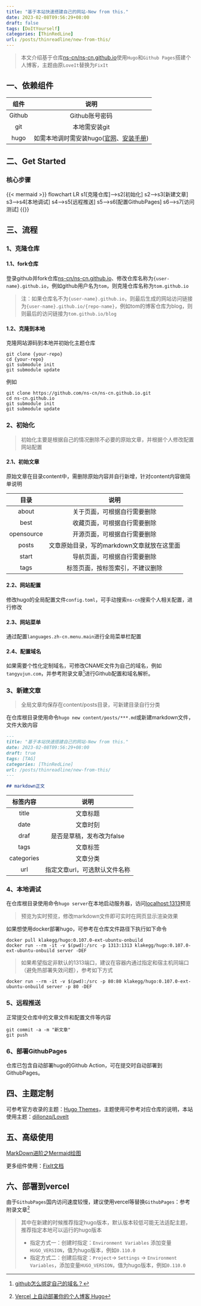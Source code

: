 ```yaml
---
title: "基于本站快速搭建自己的网站-New from this."
date: 2023-02-08T09:56:29+08:00
draft: false
tags: [DoItYourself]
categories: [ThinRedLine]
url: /posts/thinreadline/new-from-this/
---
```


> 本文介绍基于仓库[ns-cn/ns-cn.github.io](https://github.com/ns-cn/ns-cn.github.io)使用`Hugo`和`Github Pages`搭建个人博客，主题由原`LoveIt`替换为`FixIt`

## 一、依赖组件

|组件|说明|
|:---:|:---:|
|Github|Github账号密码|
|git|本地需安装git|
|hugo|如需本地调时需安装hugo([官网](https://gohugo.io/)、[安装手册](https://gohugo.io/installation/))|



## 二、Get Started

### 核心步骤

{{< mermaid >}}
flowchart LR
    s1[克隆仓库]-->s2[初始化]
    s2-->s3[新建文章]
    s3-->s4[本地调试]
    s4-->s5[远程推送]
    s5-->s6[配置GithubPages]
    s6-->s7[访问测试]
{{</mermaid>}}

## 三、流程

### 1、克隆仓库

#### 1.1、fork仓库

登录github并fork仓库[ns-cn/ns-cn.github.io](https://github.com/ns-cn/ns-cn.github.io)、修改仓库名称为`{user-name}.github.io`，例如github用户名为`tom`，则克隆仓库名称为`tom.github.io`

> 注：如果仓库名不为`{user-name}.github.io`，则最后生成的网站访问链接为`{user-name}.github.io/{repo-name}`，例如tom的博客仓库为blog，则则最后的访问链接为`tom.github.io/blog`

#### 1.2、克隆到本地

克隆网站源码到本地并初始化主题仓库

```shell
git clone {your-repo}
cd {your-repo}
git submodule init
git submodule update
```

例如

```shell
git clone https://github.com/ns-cn/ns-cn.github.io.git
cd ns-cn.github.io
git submodule init
git submodule update
```

### 2、初始化

> 初始化主要是根据自己的情况删除不必要的原始文章，并根据个人修改配置网站配置

#### 2.1、初始文章

原始文章在目录content中，需删除原始内容并自行新增，针对content内容做简单说明

|目录|说明|
|:---:|:---:|
|about|关于页面，可根据自行需要删除|
|best|收藏页面，可根据自行需要删除|
|opensource|开源页面，可根据自行需要删除|
|posts|文章原始目录，写的markdown文章就放在这里面|
|start|导航页面，可根据自行需要删除|
|tags|标签页面，按标签索引，不建议删除|

#### 2.2、网站配置

修改hugo的全局配置文件`config.toml`，可手动搜索`ns-cn`搜索个人相关配置，进行修改

#### 2.3、网站菜单

通过配置`languages.zh-cn.menu.main`进行全局菜单栏配置

#### 2.4、配置域名

如果需要个性化定制域名，可修改CNAME文件为自己的域名，例如`tangyujun.com`，并参考附录文章[^1]进行Github配置和域名解析。

### 3、新建文章

> 全局文章均保存在content/posts目录，可新建目录自行分类

在仓库根目录使用命令`hugo new content/posts/***.md`或新建markdown文件，文件大致内容

```markdown
---
title: "基于本站快速搭建自己的网站-New from this."
date: 2023-02-08T09:56:29+08:00
draft: true
tags: [TAG]
categories: [ThinRedLine]
url: /posts/thinreadline/new-from-this/
---

## markdown正文
```

|标签内容|说明|
|:---:|:---:|
|title|文章标题|
|date|文章时刻|
|draf|是否是草稿，发布改为false|
|tags|文章标签|
|categories|文章分类|
|url|指定文章url，可选默认文件名称|

### 4、本地调试

在仓库根目录使用命令`hugo server`在本地启动服务器，访问[localhost:1313](http://localhost:1313/)预览

> 预览为实时预览，修改markdown文件即可实时在网页显示渲染效果

如果想使用docker部署hugo，可参考在仓库文件路径下执行如下命令

```shell
docker pull klakegg/hugo:0.107.0-ext-ubuntu-onbuild
docker run --rm -it -v $(pwd):/src -p 1313:1313 klakegg/hugo:0.107.0-ext-ubuntu-onbuild server -DEF
```

> 如果希望指定非默认的1313端口，建议在容器内通过指定和宿主机同端口（避免热部署失效问题），参考如下方式

```shell
docker run --rm -it -v $(pwd):/src -p 80:80 klakegg/hugo:0.107.0-ext-ubuntu-onbuild server -p 80 -DEF
```


### 5、远程推送

正常提交仓库中的文章文件和配置文件等内容

```shell
git commit -a -m "新文章"
git push
```

### 6、部署GithubPages

仓库已包含自动部署hugo的Github Action，可在提交时自动部署到GithubPages。

## 四、主题定制

可参考官方收录的主题：[Hugo Themes](https://themes.gohugo.io/)，主题使用可参考对应仓库的说明，本站使用主题：[dillonzq/LoveIt](https://github.com/dillonzq/LoveIt)

## 五、高级使用

[MarkDown进阶之Mermaid绘图](/posts/thinreadline/graph-with-markdown/)

更多组件使用：[FixIt文档](https://fixit.lruihao.cn/zh-cn/)

## 六、部署到vercel

由于`GithubPages`国内访问速度较慢，建议使用vercel等替换`GithubPages`：参考附录文章[^2]

> 其中在新建的时候推荐指定hugo版本，默认版本较低可能无法适配主题，推荐指定本地可以运行的hugo版本
> 
> - 指定方式一：创建时指定：`Environment Variables` 添加变量`HUGO_VERSION`，值为hugo版本，例如`0.110.0`
> - 指定方式二：创建后指定：`Project`-> `Settings` -> `Environment Variables`，添加变量`HUGO_VERSION`，值为hugo版本，例如`0.110.0`

[^1]: [github怎么绑定自己的域名？](https://www.zhihu.com/question/31377141)
[^2]: [Vercel 上自动部署你的个人博客 Hugo](https://segmentfault.com/a/1190000040063325)